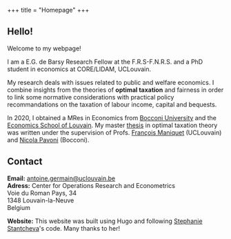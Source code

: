 +++
title = "Homepage"
+++

## Hello!

Welcome to my webpage!

I am a E.G. de Barsy Research Fellow at the F.R.S-F.N.R.S. and a PhD student in economics at CORE/LIDAM, UCLouvain.

My research deals with issues related to public and welfare economics. I combine insights from the theories of **optimal taxation** and fairness in order to link some normative considerations with practical policy recommandations on the taxation of labour income, capital and bequests.

In 2020, I obtained a MRes in Economics from [Bocconi University](https://www.unibocconi.eu/wps/wcm/connect/Bocconi/SitoPubblico_EN/Navigation+Tree/Home/programs/master+of+science/Economic+and+Social+Sciences/Program+Structure/) and the [Economics School of Louvain](https://uclouvain.be/en/faculties/espo/esl/research-master-in-economics-120.html). My master [thesis](http://hdl.handle.net/2078.1/thesis:26601) in optimal taxation theory was written under the supervision of Profs. [François Maniquet](https://scholar.google.be/citations?user=cQR8M6IAAAAJ&hl=fr) (UCLouvain) and [Nicola Pavoni](https://scholar.google.it/citations?user=ijJrvG8AAAAJ&hl=it) (Bocconi).


## Contact

**Email:** [antoine.germain@uclouvain.be](antoine.germain@uclouvain.be)  
**Adress:**
Center for Operations Research and Econometrics  
Voie du Roman Pays, 34  
1348 Louvain-la-Neuve  
Belgium  
 

**Website:** This website was built using Hugo and following [Stephanie Stantcheva](https://www.stefanie-stantcheva.com/)'s code. Many thanks to her!

<!-- Google Tag Manager -->
<script>(function(w,d,s,l,i){w[l]=w[l]||[];w[l].push({'gtm.start':
new Date().getTime(),event:'gtm.js'});var f=d.getElementsByTagName(s)[0],
j=d.createElement(s),dl=l!='dataLayer'?'&l='+l:'';j.async=true;j.src=
'https://www.googletagmanager.com/gtm.js?id='+i+dl;f.parentNode.insertBefore(j,f);
})(window,document,'script','dataLayer','GTM-KGVD77C');</script>
<!-- End Google Tag Manager -->


<!-- Google Tag Manager (noscript) -->
<noscript><iframe src="https://www.googletagmanager.com/ns.html?id=GTM-KGVD77C"
height="0" width="0" style="display:none;visibility:hidden"></iframe></noscript>
<!-- End Google Tag Manager (noscript) -->
